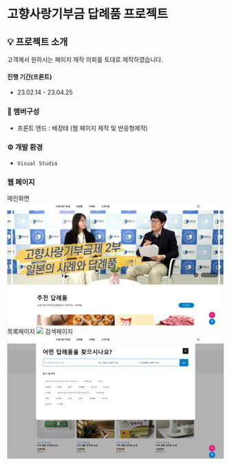 # 고향사랑기부금 답례품 프로젝트

## 💡 프로젝트 소개

고객께서 원하시는 페이지 제작 의뢰를 토대로 제작하였습니다.

#### 진행 기간(프론트)

- 23.02.14 - 23.04.25

### 🧙 맴버구성

- 프론트 엔드 : 배정태 (웹 페이지 제작 및 반응형제작)

### ⚙️ 개발 환경

- `Visual Studio`

### 웹 페이지

메인화면
<img src="./웹 페이지/메인페이지.PNG">
목록페이지
<img src="./웹 페이지/목록페이지.PNG">
검색페이지
<img src="./웹 페이지/검색 페이지.PNG">
